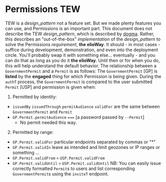 # Permissions TEW
TEW is a _design_pattern_ not a feature set. But we made plenty features you can use, and Permissions is an important part.
This document does not describe the TEW _design_pattern_, which is described by [dogma](/dogma.html).
Rather, this describes an "out-of-the-box" _implementation_ of the _design_pattern_ to solve the Permissions _requirement_, **the elioWay**.
It should - in most cases - suffice during development, demonstration, and even into the deployment circle. You'll probably swap it with something else... eventually - and you can do that as long as you do it **the elioWay**. Until then or for when you do, this will help understand the default behavior.
The relationship between a `GovernmentPermit` and a `Permit` is as follows:
The `GovernmentPermit` [GP] is **listed** by the **engaged** thing for which Permission is being given. During the `authT` process, the `GovernmentPermit` is compared to the user submitted `Permit` [USP] and permission is given when:
1. Permitted by identity:
- `issuedBy` `issuedThrough` `permitAudience` `validFor` are the same between `GovernmentPermit` and `Permit`
- `GP.Permit.permitAudience` `===` [a password passed by `--Permit`]
  - No permit needed this way.
2. Permitted by range:
- `GP.Permit.validFor` particular endpoints separated by commas or "\*"
- `GP.Permit.validIn` leave as intended and limit geozones or IP ranges or something ...
- `GP.Permit.validFrom` `<` `USP.Permit.validFrom`
- `GP.Permit.validUntil` `>` `USP.Permit.validUntil`
NB: You can easily issue correctly formatted `Permit`s to users and list corresponding `GovernmentPermit`s using the `inviteT` endpoint.
